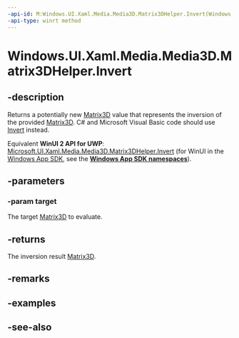 ```yaml
---
-api-id: M:Windows.UI.Xaml.Media.Media3D.Matrix3DHelper.Invert(Windows.UI.Xaml.Media.Media3D.Matrix3D)
-api-type: winrt method
---
```


<!-- Method syntax
public Windows.UI.Xaml.Media.Media3D.Matrix3D Invert(Windows.UI.Xaml.Media.Media3D.Matrix3D target)
-->

# Windows.UI.Xaml.Media.Media3D.Matrix3DHelper.Invert

## -description
Returns a potentially new [Matrix3D](matrix3d.md) value that represents the inversion of the provided [Matrix3D](matrix3d.md). C# and Microsoft Visual Basic code should use [Invert](/dotnet/api/windows.ui.xaml.media.media3d.matrix3d.invert) instead.

Equivalent **WinUI 2 API for UWP**: [Microsoft.UI.Xaml.Media.Media3D.Matrix3DHelper.Invert](/windows/winui/api/microsoft.ui.xaml.media.media3d.matrix3dhelper.invert) (for WinUI in the [Windows App SDK](/windows/apps/windows-app-sdk/), see the **[Windows App SDK namespaces](/windows/windows-app-sdk/api/winrt/)**).

## -parameters
### -param target
The target [Matrix3D](matrix3d.md) to evaluate.

## -returns
The inversion result [Matrix3D](matrix3d.md).

## -remarks

## -examples

## -see-also
